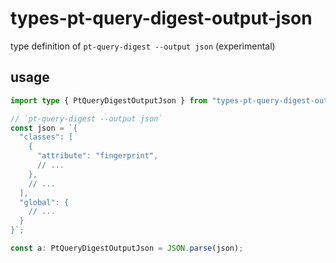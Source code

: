# types-pt-query-digest-output-json

type definition of `pt-query-digest --output json` (experimental)

## usage

```typescript
import type { PtQueryDigestOutputJson } from "types-pt-query-digest-output-json";

// `pt-query-digest --output json`
const json = `{
  "classes": [
    {
      "attribute": "fingerprint",
      // ...
    },
    // ...
  ],
  "global": {
    // ...
  }
}`;

const a: PtQueryDigestOutputJson = JSON.parse(json);
```
